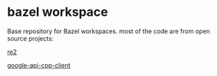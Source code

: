 # bazel workspace

Base repository for Bazel workspaces.
most of the code are from open source projects:

[re2](https://github.com/google/re2)

[google-api-cpp-client](https://github.com/google/google-api-cpp-client)

